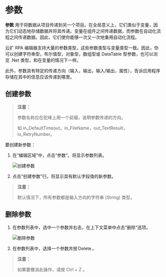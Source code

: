 # 参数

**参数** 用于将数据从项目传递到另一个项目。在全局意义上，它们类似于变量，因为它们动态地存储数据并将其传递。变量在组件之间传递数据，而参数在自动化流程之间传递数据。因此，它们使你能够一次又一次地重用自动化流程。

云扩 RPA 编辑器支持大量的参数类型，这些参数类型与变量类型一致。因此，你可以创建字符串型，布尔值型，对象型，数组型或 DataTable 型参数，也可以浏览 .Net 类型，和在变量的情况下一样。

此外，参数具有特定的传递方向（输入，输出，输入/输出，属性），告诉应用程序存储在其中的信息应该传递到哪里。

## 创建参数

> **注意：**
>
> 参数名称应在驼峰上用一个前缀，说明参数传递的方向。
>
> 如 in_DefaultTimeout，in_FileName，out_TextResult，io_RetryNumber。

要创建新参数：

1. 在“编辑区域”中，点击“参数”。将显示参数列表。

    ![创建参数](https://docimages.blob.core.chinacloudapi.cn/images/Studio/Argument/argumentPanel-createArgument.png)

2. 点击“创建参数”行。将显示具有默认字段值的新参数。

> **注意：**
>
> 默认情况下，所有参数都是输入方向的字符串 (String) 类型。  

## 删除参数

1. 在参数列表中，选中一个参数并右击，在上下文菜单中点击“删除”选项。

    ![删除参数](https://docimages.blob.core.chinacloudapi.cn/images/Studio/Argument/deleteArgument.png)

2. 在参数列表中，选择一个参数并按 Delete 。

> **注意：**
>
> 如果要撤消此操作，请按 Ctrl + Z 。
